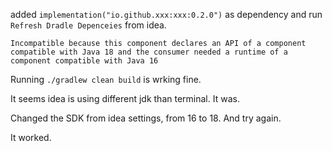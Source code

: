 
added `implementation("io.github.xxx:xxx:0.2.0")` as dependency and run `Refresh Dradle Depenceies` from idea.

```
Incompatible because this component declares an API of a component compatible with Java 18 and the consumer needed a runtime of a component compatible with Java 16
```

Running `./gradlew clean build` is wrking fine.

It seems idea is using different jdk than terminal. It was.

Changed the SDK from idea settings, from 16 to 18. And try again.

It worked.




